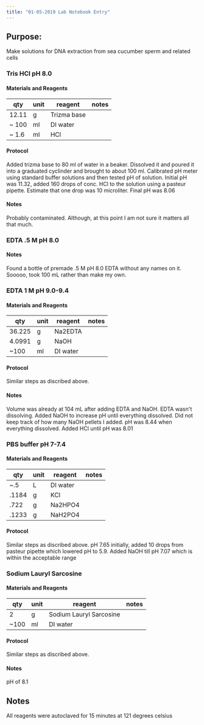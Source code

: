 ```yaml
---
title: "01-05-2019 Lab Notebook Entry"
---
```


## Purpose:
Make solutions for DNA extraction from sea cucumber sperm and related cells

### Tris HCl pH 8.0

#### Materials and Reagents

|qty|unit| reagent| notes|
|---|---|---|---|
|12.11| g | Trizma base | |
| ~ 100 | ml | DI water | |
| ~ 1.6 | ml | HCl| |

#### Protocol
Added trizma base to 80 ml of water in a beaker. Dissolved it and poured it into a graduated cyclinder and brought to about 100 ml. Calibrated pH meter using standard buffer solutions and then tested pH of solution. Initial pH was 11.32, added 160 drops of conc. HCl to the solution using a pasteur pipette. Estimate that one drop was 10 microliter. Final pH was 8.06

#### Notes
Probably contaminated. Although, at this point I am not sure it matters all that much.

### EDTA .5 M pH 8.0
#### Notes
Found a bottle of premade .5 M pH 8.0 EDTA without any names on it. Sooooo, took 100 mL rather than make my own. 

### EDTA 1 M pH 9.0-9.4

#### Materials and Reagents

|qty|unit|reagent|notes|
|---|---|---|---|
|36.225| g|Na2EDTA||
|4.0991|g|NaOH||
|~100| ml| DI water||

#### Protocol
Similar steps as discribed above. 

#### Notes
Volume  was already at 104 mL after adding EDTA and NaOH. EDTA wasn't dissolving. Added NaOH to increase pH until everything dissolved. 
Did not keep track of how many NaOH pellets I added. pH was 8.44 when everything dissolved. Added HCl until pH was 8.01

### PBS buffer pH 7-7.4

#### Materials and Reagents

|qty|unit|reagent|notes|
|---|---|---|---|
|~.5|L|DI water||
|.1184|g|KCl||
|.722|g|Na2HPO4||
|.1233|g|NaH2PO4||

#### Protocol
Similar steps as discribed above. 
pH 7.65 initially, added 10 drops from pasteur pipette which lowered pH to 5.9. Added NaOH till pH 7.07 which is within the acceptable range

### Sodium Lauryl Sarcosine

#### Materials and Reagents

|qty|unit|reagent|notes|
|---|---|---|---|
|2|g|Sodium Lauryl Sarcosine||
|~100|ml|DI water||

#### Protocol
Similar steps as discribed above. 

#### Notes
pH of 8.1

## Notes
All reagents were autoclaved for 15 minutes at 121 degrees celsius
